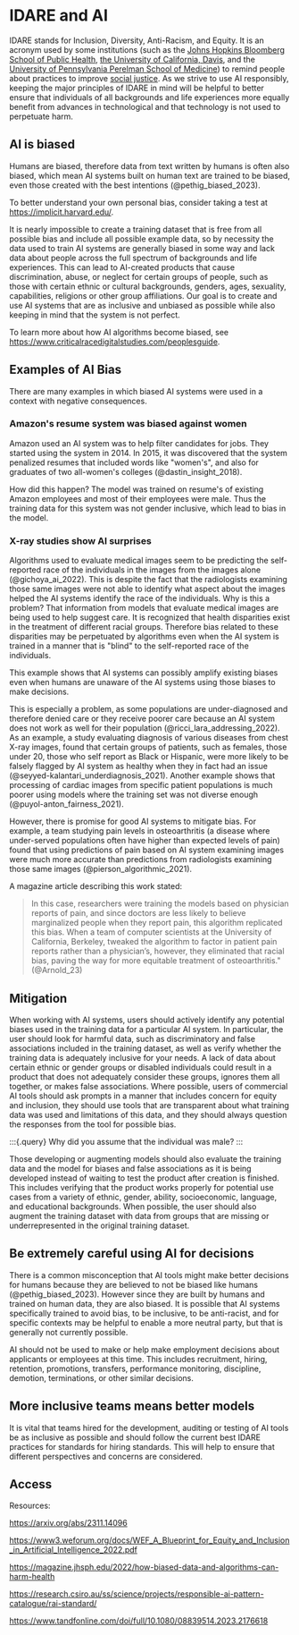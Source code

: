 




# IDARE and AI

IDARE stands for Inclusion, Diversity, Anti-Racism, and Equity. It is an acronym used by some institutions (such as the [Johns Hopkins Bloomberg School of Public Health](https://publichealth.jhu.edu/offices-and-services/office-of-inclusion-diversity-anti-racism-and-equity-idare), [the University of California, Davis](https://health.ucdavis.edu/diversity-inclusion/committees/departmental-committees-index.html), and the [University of Pennsylvania Perelman School of Medicine](https://www.med.upenn.edu/neurology/idare/)) to remind people about practices to improve [social justice](https://en.wikipedia.org/wiki/Social_justice). As we strive to use AI responsibly, keeping the major principles of IDARE in mind will be helpful to better ensure that individuals of all backgrounds and life experiences more equally benefit from advances in technological and that technology is not used to perpetuate harm.  

## AI is biased

Humans are biased, therefore data from text written by humans is often also biased, which mean AI systems built on human text are trained to be biased, even those created with the best intentions (@pethig_biased_2023).

To better understand your own personal bias, consider taking a test at https://implicit.harvard.edu/. 

It is nearly impossible to create a training dataset that is free from all possible bias and include all possible example data, so by necessity the data used to train AI systems are generally biased in some way and lack data about people across the full spectrum of backgrounds and life experiences. This can lead to AI-created products that cause discrimination, abuse, or neglect for certain groups of people, such as those with certain ethnic or cultural backgrounds, genders, ages, sexuality, capabilities, religions or other group affiliations. Our goal is to create and use AI systems that are as inclusive and unbiased as possible while also keeping in mind that the system is not perfect. 

To learn more about how AI algorithms become biased, see https://www.criticalracedigitalstudies.com/peoplesguide. 

## Examples of AI Bias

There are many examples in which biased AI systems were used in a context with negative consequences. 

### Amazon's resume system was biased against women

Amazon used an AI system was to help filter candidates for jobs. They started using the system in 2014. In 2015, it was discovered that the system penalized resumes that included words like "women's", and also for graduates of two all-women's colleges (@dastin_insight_2018). 

How did this happen? The model was trained on resume's of existing Amazon employees and most of their employees were male. Thus the training data for this system was not gender inclusive, which lead to bias in the model.

### X-ray studies show AI surprises


Algorithms used to evaluate medical images seem to be predicting the self-reported race of the individuals in the images from the images alone (@gichoya_ai_2022).  This is despite the fact that the radiologists examining those same images were not able to identify what aspect about the images helped the AI systems identify the race of the individuals. Why is this a problem? That information from models that evaluate medical images are being used to help suggest care. It is recognized that health disparities exist in the treatment of different racial groups. Therefore bias related to these disparities may be perpetuated by algorithms even when the AI system is trained in a manner that is "blind" to the self-reported race of the individuals.

This example shows that AI systems can possibly amplify existing biases even when humans are unaware of the AI systems using those biases to make decisions.

This is especially a problem, as some populations are under-diagnosed and therefore denied care or they receive poorer care because an AI system does not work as well for their population (@ricci_lara_addressing_2022). As an example,  a study evaluating diagnosis of various diseases from chest X-ray images, found that certain groups of patients, such as females, those under 20,  those who self report as Black or Hispanic, were more likely to be falsely flagged by  AI system as healthy when they in fact had an issue (@seyyed-kalantari_underdiagnosis_2021).  Another example shows that processing of cardiac images from specific patient populations is much poorer using models where the training set was not diverse enough (@puyol-anton_fairness_2021). 

However, there is promise for good AI systems to mitigate bias. For example,  a team studying pain levels in osteoarthritis (a disease where under-served populations often have higher than expected levels of pain) found that using predictions of pain based on AI system examining images were much more accurate than predictions from radiologists examining those same images (@pierson_algorithmic_2021).  

A magazine article describing this work stated:

> In this case, researchers were training the models based on physician reports of pain, and since doctors are less likely to believe marginalized people when they report pain, this algorithm replicated this bias. When a team of computer scientists at the University of California, Berkeley, tweaked the algorithm to factor in patient pain reports rather than a physician’s, however, they eliminated that racial bias, paving the way for more equitable treatment of osteoarthritis." (@Arnold_23)

## Mitigation

When working with AI systems, users should actively identify any potential biases used in the training data for a particular AI system. In particular, the user should look for harmful data, such as discriminatory and false associations included in the training dataset, as well as verify whether the training data is adequately inclusive for your needs. A lack of data about certain ethnic or gender groups or disabled individuals could result in a product that does not adequately consider these groups, ignores them all together, or makes false associations. Where possible, users of commercial AI tools should ask prompts in a manner that includes concern for equity and inclusion, they should use tools that are transparent about what training data was used and limitations of this data, and they should always question the responses from the tool for possible bias. 



:::{.query}
Why did you assume that the individual was male?
:::


Those developing or augmenting models should also evaluate the training data and the model for biases and false associations as it is being developed instead of waiting to test the product after creation is finished. This includes verifying that the product works properly for potential use cases from a variety of ethnic, gender, ability, socioeconomic, language, and educational backgrounds. When possible, the user should also augment the training dataset with data from groups that are missing or underrepresented in the original training dataset. 

## Be extremely careful using AI for decisions

There is a common misconception that AI tools might make better decisions for humans because they are believed to not be biased like humans (@pethig_biased_2023). However since they are built by humans and trained on human data, they are also biased. It is possible that AI systems specifically trained to avoid bias, to be inclusive, to be anti-racist, and  for specific contexts may be helpful to enable a more neutral party, but that is generally not currently possible.

AI should not be used to make or help make employment decisions about applicants or employees at this time. This includes recruitment, hiring, retention, promotions, transfers, performance monitoring, discipline, demotion, terminations, or other similar decisions. 

## More inclusive teams means better models

It is vital that teams hired for the development, auditing or testing of AI tools be as inclusive as possible and should follow the current best IDARE practices for standards for hiring standards. This will help to ensure that different perspectives and concerns are considered. 

 
## Access

Resources:  

https://arxiv.org/abs/2311.14096 

https://www3.weforum.org/docs/WEF_A_Blueprint_for_Equity_and_Inclusion_in_Artificial_Intelligence_2022.pdf  

https://magazine.jhsph.edu/2022/how-biased-data-and-algorithms-can-harm-health  

https://research.csiro.au/ss/science/projects/responsible-ai-pattern-catalogue/rai-standard/ 

https://www.tandfonline.com/doi/full/10.1080/08839514.2023.2176618  
